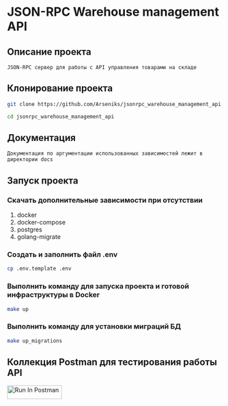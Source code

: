 # JSON-RPC Warehouse management API

## Описание проекта 
    JSON-RPC сервер для работы с API управления товарами на складе

## Клонирование проекта
```bash
git clone https://github.com/Arseniks/jsonrpc_warehouse_management_api
```
```bash
cd jsonrpc_warehouse_management_api
```

## Документация

    Документация по аргументации использованных зависимостей лежит в директории docs

## Запуск проекта

### Скачать дополнительные зависимости при отсутствии
1. docker
2. docker-compose
3. postgres
4. golang-migrate

### Создать и заполнить файл .env
```bash
cp .env.template .env
```

### Выполнить команду для запуска проекта и готовой инфраструктуры в Docker
```bash
make up
```

### Выполнить команду для установки миграций БД
```bash
make up_migrations
```

## Коллекция Postman для тестирования работы API
[<img src="https://run.pstmn.io/button.svg" alt="Run In Postman" style="width: 128px; height: 32px;">](https://app.getpostman.com/run-collection/10955370-c2092ad9-10b8-49f5-a6e1-92d457fd81b0?action=collection%2Ffork&source=rip_markdown&collection-url=entityId%3D10955370-c2092ad9-10b8-49f5-a6e1-92d457fd81b0%26entityType%3Dcollection%26workspaceId%3D6cf96601-bbe6-4949-a625-a9b929779df5)